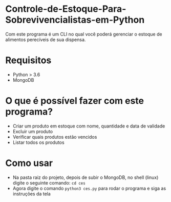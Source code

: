 # Controle-de-Estoque-Para-Sobrevivencialistas-em-Python

Com este programa é um CLI no qual você poderá gerenciar o estoque de alimentos perecíveis de sua dispensa.

# Requisitos
- Python > 3.6
- MongoDB

# O que é possível fazer com este programa?
- Criar um produto em estoque com nome, quantidade e data de validade
- Excluir um produto
- Verificar quais produtos estão vencidos
- Listar todos os produtos

# Como usar
- Na pasta raiz do projeto, depois de subir o MongoDB, no shell (linux) digite o seguinte comando: `cd ces`
- Agora digite o comando `python3 ces.py` para rodar o programa e siga as instruções da tela

